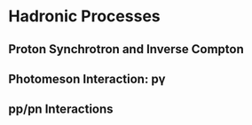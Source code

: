 # Hadronic Processes 

## Proton Synchrotron and Inverse Compton

## Photomeson Interaction: pγ


## pp/pn Interactions